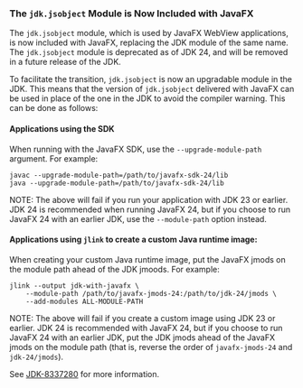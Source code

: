 ### The `jdk.jsobject` Module is Now Included with JavaFX

The `jdk.jsobject` module, which is used by JavaFX WebView applications, is now included with JavaFX, replacing the JDK module of the same name. The `jdk.jsobject` module is deprecated as of JDK 24, and will be removed in a future release of the JDK.

To facilitate the transition, `jdk.jsobject` is now an upgradable module in the JDK. This means that the version of `jdk.jsobject` delivered with JavaFX can be used in place of the one in the JDK to avoid the compiler warning. This can be done as follows:

#### Applications using the SDK

When running with the JavaFX SDK, use the `--upgrade-module-path` argument. For example:

```
javac --upgrade-module-path=/path/to/javafx-sdk-24/lib
java --upgrade-module-path=/path/to/javafx-sdk-24/lib
```

NOTE: The above will fail if you run your application with JDK 23 or earlier. JDK 24 is recommended when running JavaFX 24, but if you choose to run JavaFX 24 with an earlier JDK, use the `--module-path` option instead.

#### Applications using `jlink` to create a custom Java runtime image:

When creating your custom Java runtime image, put the JavaFX jmods on the module path ahead of the JDK jmoods. For example:

```
jlink --output jdk-with-javafx \
    --module-path /path/to/javafx-jmods-24:/path/to/jdk-24/jmods \
    --add-modules ALL-MODULE-PATH
```

NOTE: The above will fail if you create a custom image using JDK 23 or earlier. JDK 24 is recommended with JavaFX 24, but if you choose to run JavaFX 24 with an earlier JDK, put the JDK jmods ahead of the JavaFX jmods on the module path (that is, reverse the order of `javafx-jmods-24` and `jdk-24/jmods`).

See [JDK-8337280](https://bugs.openjdk.org/browse/JDK-8337280) for more information.
